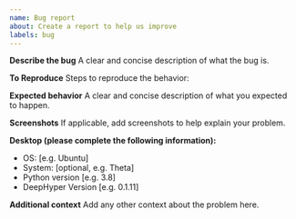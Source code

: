```yaml
---
name: Bug report
about: Create a report to help us improve
labels: bug
---
```


**Describe the bug**
A clear and concise description of what the bug is.

**To Reproduce**
Steps to reproduce the behavior:

**Expected behavior**
A clear and concise description of what you expected to happen.

**Screenshots**
If applicable, add screenshots to help explain your problem.

**Desktop (please complete the following information):**
 - OS: [e.g. Ubuntu]
 - System: [optional, e.g. Theta]
 - Python version [e.g. 3.8]
 - DeepHyper Version [e.g. 0.1.11]

**Additional context**
Add any other context about the problem here.
